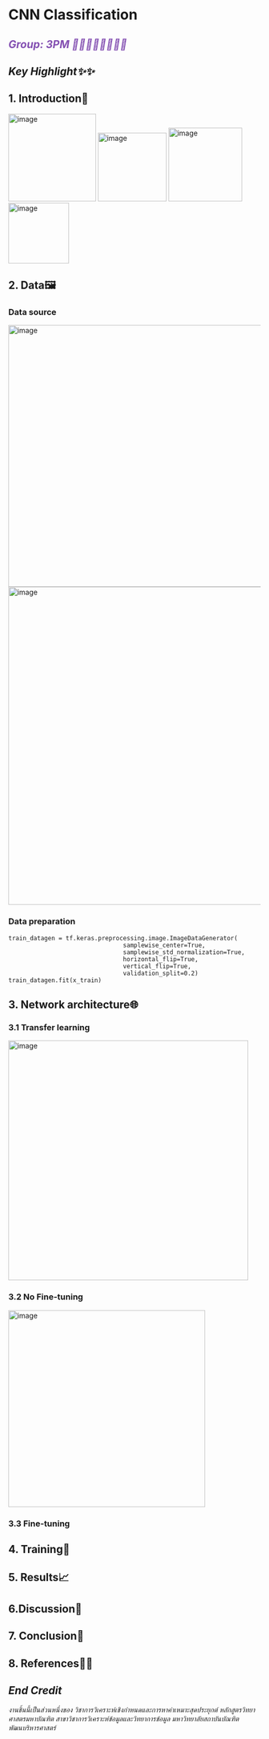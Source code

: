 # CNN Classification
##  <font color="#8450B2">_Group: 3PM 👧🏻👩🏻👩🏼👦🏻_</font> <br>


## _Key Highlight✨✨_


## 1. Introduction🍆
<img width="175" alt="image" src="https://user-images.githubusercontent.com/69892468/197326383-4b305664-70b8-454d-83f6-14231974a77d.png">
<img width="137" alt="image" src="https://user-images.githubusercontent.com/69892468/197326388-5e235574-87ab-4f98-95d8-d89fa0991fc8.png">
<img width="147" alt="image" src="https://user-images.githubusercontent.com/69892468/197326411-54a6827f-3c2a-4a66-b8f1-64047861a2c3.png">
<img width="121" alt="image" src="https://user-images.githubusercontent.com/69892468/197326425-bc6a7762-3938-43e5-a9fb-0d259212833f.png">




## 2. Data🖼️

### Data source
<img width="523" alt="image" src="https://user-images.githubusercontent.com/69892468/197325994-e3aa997e-634f-4615-92fe-96e2a92702eb.png">


<img width="635" alt="image" src="https://user-images.githubusercontent.com/69892468/197326053-fa8b8df7-bacb-4e64-ad59-8ba1eaf65c49.png">






### Data preparation

```
train_datagen = tf.keras.preprocessing.image.ImageDataGenerator(
                                samplewise_center=True,
                                samplewise_std_normalization=True,
                                horizontal_flip=True,
                                vertical_flip=True,
                                validation_split=0.2) 
train_datagen.fit(x_train)
 ```



## 3. Network architecture🌐

### 3.1 Transfer learning
<img width="479" alt="image" src="https://user-images.githubusercontent.com/69892468/197325982-5bd3e9e3-9db0-4d72-9002-9b5c8e549953.png">




### 3.2 No Fine-tuning
<img width="393" alt="image" src="https://user-images.githubusercontent.com/69892468/197326003-86613aa4-271f-4b58-bcef-c24430e9148b.png">

### 3.3 Fine-tuning







## 4. Training👻



## 5. Results📈


  

## 6.Discussion💭


## 7. Conclusion👑



## 8. References✍🏼

 
## _End Credit_


_งานชิ้นนี้เป็นส่วนหนึ่งของ วิชาการวิเคราะห์เชิงกำหนดและการหาค่าเหมาะสุดประยุกต์ หลักสูตรวิทยาศาสตรมหาบัณฑิต สาขาวิชาการวิเคราะห์ข้อมูลและวิทยาการข้อมูล มหาวิทยาลัยสถาบันบัณฑิตพัฒนบริหารศาสตร์_

